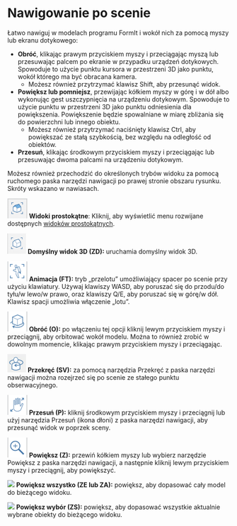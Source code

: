 # Nawigowanie po scenie

Łatwo nawiguj w modelach programu FormIt i wokół nich za pomocą myszy lub ekranu dotykowego:

* **Obróć**, klikając prawym przyciskiem myszy i przeciągając myszą lub przesuwając palcem po ekranie w przypadku urządzeń dotykowych. Spowoduje to użycie punktu kursora w przestrzeni 3D jako punktu, wokół którego ma być obracana kamera.
   * Możesz również przytrzymać klawisz Shift, aby przesunąć widok.
* **Powiększ lub pomniejsz**, przewijając kółkiem myszy w górę i w dół albo wykonując gest uszczypnięcia na urządzeniu dotykowym. Spowoduje to użycie punktu w przestrzeni 3D jako punktu odniesienia dla powiększenia. Powiększenie będzie spowalniane w miarę zbliżania się do powierzchni lub innego obiektu.
   * Możesz również przytrzymać naciśnięty klawisz Ctrl, aby powiększać ze stałą szybkością, bez względu na odległość od obiektów.
* **Przesuń**, klikając środkowym przyciskiem myszy i przeciągając lub przesuwając dwoma palcami na urządzeniu dotykowym.

Możesz również przechodzić do określonych trybów widoku za pomocą ruchomego paska narzędzi nawigacji po prawej stronie obszaru rysunku. Skróty wskazano w nawiasach.

![](../.gitbook/assets/20190618-ortho-views.png) **Widoki prostokątne**: Kliknij, aby wyświetlić menu rozwijane dostępnych [widoków prostokątnych](../tool-library/orthographic-views.md).

![](../.gitbook/assets/20190618-3d-view.png) **Domyślny widok 3D (ZD):** uruchamia domyślny widok 3D.

![](../.gitbook/assets/jet-pack.png) **Animacja (FT):** tryb „przelotu” umożliwiający spacer po scenie przy użyciu klawiatury. Używaj klawiszy WASD, aby poruszać się do przodu/do tyłu/w lewo/w prawo, oraz klawiszy Q/E, aby poruszać się w górę/w dół. Klawisz spacji umożliwia włączenie „lotu”.

![](../.gitbook/assets/orbit-tool.png) **Obróć (O):** po włączeniu tej opcji kliknij lewym przyciskiem myszy i przeciągnij, aby orbitować wokół modelu. Można to również zrobić w dowolnym momencie, klikając prawym przyciskiem myszy i przeciągając.

![](../.gitbook/assets/swivel.PNG) **Przekręć (SV):** za pomocą narzędzia Przekręć z paska narzędzi nawigacji można rozejrzeć się po scenie ze stałego punktu obserwacyjnego.

![](../.gitbook/assets/panning.png) **Przesuń (P):** kliknij środkowym przyciskiem myszy i przeciągnij lub użyj narzędzia Przesuń (ikona dłoni) z paska narzędzi nawigacji, aby przesunąć widok w poprzek sceny.

![](../.gitbook/assets/zoom.png) **Powiększ (Z):** przewiń kółkiem myszy lub wybierz narzędzie Powiększ z paska narzędzi nawigacji, a następnie kliknij lewym przyciskiem myszy i przeciągnij, aby powiększyć.

![](../.gitbook/assets/zoom\_all.png) **Powiększ wszystko (ZE lub ZA):** powiększ, aby dopasować cały model do bieżącego widoku.

![](../.gitbook/assets/zoom\_selection.png) **Powiększ wybór (ZS):** powiększ, aby dopasować wszystkie aktualnie wybrane obiekty do bieżącego widoku.
